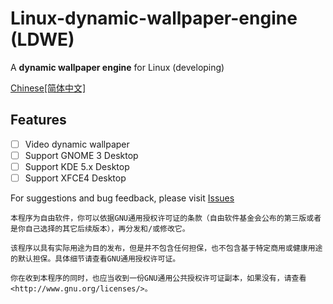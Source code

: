 # Linux-dynamic-wallpaper-engine (LDWE)
A **dynamic wallpaper engine** for Linux (developing)

[Chinese[简体中文]](https://github.com/SMLJerry/linux-dynamic-wallpaper-engine/blob/main/README.zh-hans.md)

## Features

- [ ] Video dynamic wallpaper
- [ ] Support GNOME 3 Desktop
- [ ] Support KDE 5.x Desktop
- [ ] Support XFCE4 Desktop

For suggestions and bug feedback, please visit [Issues](https://github.com/SMLJerry/linux-dynamic-wallpaper-engine/issues)

    本程序为自由软件，你可以依据GNU通用授权许可证的条款（自由软件基金会公布的第三版或者是你自己选择的其它后续版本），再分发和/或修改它。
    
    该程序以具有实际用途为目的发布，但是并不包含任何担保，也不包含基于特定商用或健康用途的默认担保。具体细节请查看GNU通用授权许可证。
    
    你在收到本程序的同时，也应当收到一份GNU通用公共授权许可证副本，如果没有，请查看<http://www.gnu.org/licenses/>。
